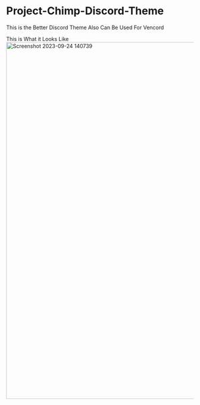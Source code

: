 # Project-Chimp-Discord-Theme
This is the Better Discord Theme Also Can Be Used For Vencord


This is What it Looks Like
<img width="960" alt="Screenshot 2023-09-24 140739" src="https://github.com/VRR766/Project-Chimp-Discord-Theme/assets/139027273/121b4bbf-a017-4cae-8256-84b1263869bc">
